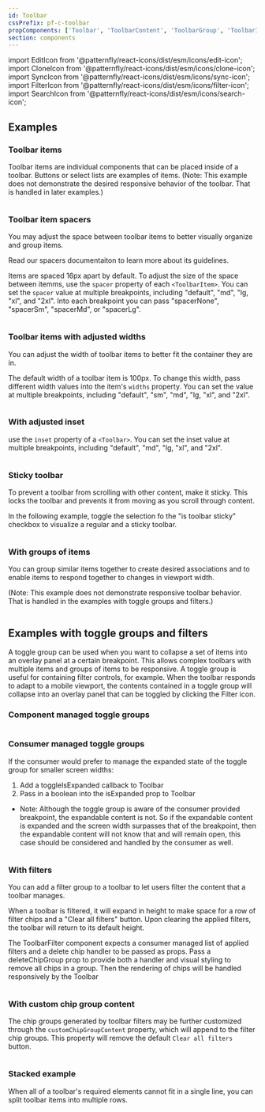 ```yaml
---
id: Toolbar
cssPrefix: pf-c-toolbar
propComponents: ['Toolbar', 'ToolbarContent', 'ToolbarGroup', 'ToolbarItem', 'ToolbarToggleGroup', 'ToolbarFilter']
section: components
---
```


import EditIcon from '@patternfly/react-icons/dist/esm/icons/edit-icon';
import CloneIcon from '@patternfly/react-icons/dist/esm/icons/clone-icon';
import SyncIcon from '@patternfly/react-icons/dist/esm/icons/sync-icon';
import FilterIcon from '@patternfly/react-icons/dist/esm/icons/filter-icon';
import SearchIcon from '@patternfly/react-icons/dist/esm/icons/search-icon';

## Examples

### Toolbar items

Toolbar items are individual components that can be placed inside of a toolbar. Buttons or select lists are examples of items. (Note: This example does not demonstrate the desired responsive behavior of the toolbar. That is handled in later examples.)

```ts file="./ToolbarItems.tsx"
```

### Toolbar item spacers

You may adjust the space between toolbar items to better visually organize and group items. 

Read our spacers documentaiton to learn more about its guidelines.

Items are spaced 16px apart by default. To adjust the size of the space between itemms, use the `spacer` property of each `<ToolbarItem>`. You can set the `spacer` value at multiple breakpoints, including "default", "md", "lg, "xl", and "2xl". Into each breakpoint you can pass "spacerNone", "spacerSm", "spacerMd", or "spacerLg". 

```ts file="./ToolbarSpacers.tsx"
```

### Toolbar items with adjusted widths

You can adjust the width of toolbar items to better fit the container they are in.

The default width of a toolbar item is 100px. To change this width, pass different width values into the item's `widths` property. You can set the value at  multiple breakpoints, including "default", "sm", "md", "lg, "xl", and "2xl".

```ts file="./ToolbarWidths.tsx"
```

### With adjusted inset

use the `inset` property of a `<Toolbar>`. You can set the inset value at multiple breakpoints, including "default", "md", "lg, "xl", and "2xl".

```ts file="./ToolbarInsets.tsx"
```

### Sticky toolbar

To prevent a toolbar from scrolling with other content, make it sticky. This locks the toolbar and prevents it from moving as you scroll through content. 

In the following example, toggle the selection fo the "is toolbar sticky" checkbox to visualize a regular and a sticky toolbar. 

```ts file="./ToolbarSticky.tsx"
```

### With groups of items

You can group similar items together to create desired associations and to enable items to respond together to changes in viewport width. 

(Note: This example does not demonstrate responsive toolbar behavior. That is handled in the examples with toggle groups and filters.)

```ts file="./ToolbarGroups.tsx"
```

## Examples with toggle groups and filters

A toggle group can be used when you want to collapse a set of items into an overlay panel at a certain breakpoint. This allows complex toolbars with multiple items and groups of items to be responsive. A toggle group is useful for containing filter controls, for example. When the toolbar responds to adapt to a mobile viewport, the contents contained in a toggle group will collapse into an overlay panel that can be toggled by clicking the Filter icon.

### Component managed toggle groups



```ts file="./ToolbarComponentManagedToggleGroups.tsx"
```

### Consumer managed toggle groups

If the consumer would prefer to manage the expanded state of the toggle group for smaller screen widths:

1. Add a toggleIsExpanded callback to Toolbar
2. Pass in a boolean into the isExpanded prop to Toolbar

- Note: Although the toggle group is aware of the consumer provided breakpoint, the expandable content is not. So if the expandable content is expanded and the screen width surpasses that of the breakpoint, then the expandable content will not know that and will remain open, this case should be considered and handled by the consumer as well.

```ts file="./ToolbarConsumerManagedToggleGroups.tsx"
```

### With filters

You can add a filter group to a toolbar to let users filter the content that a toolbar manages.

When a toolbar is filtered, it will expand in height to make space for a row of filter chips and a "Clear all filters" button. Upon clearing the applied filters, the toolbar will return to its default height.

The ToolbarFilter component expects a consumer managed list of applied filters and a delete chip handler to be passed as props. Pass a deleteChipGroup prop to provide both a handler and visual styling to remove all chips in a group. Then the rendering of chips will be handled responsively by the Toolbar


```ts file="./ToolbarWithFilters.tsx"
```

### With custom chip group content

The chip groups generated by toolbar filters may be further customized through the `customChipGroupContent` property, which will append to the filter chip groups. This property will remove the default `Clear all filters` button.

```ts file="./ToolbarCustomChipGroupContent.tsx"
```

### Stacked example

When all of a toolbar's required elements cannot fit in a single line, you can split toolbar items into multiple rows.

```ts file="./ToolbarStacked.tsx"
```

